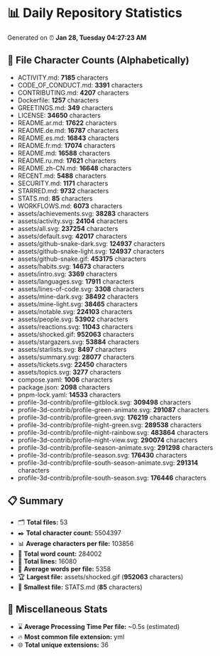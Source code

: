 # 📊 Daily Repository Statistics
Generated on ⏰ **Jan 28, Tuesday 04:27:23 AM**

## 📂 File Character Counts (Alphabetically)
- ACTIVITY.md: **7185** characters
- CODE_OF_CONDUCT.md: **3391** characters
- CONTRIBUTING.md: **4207** characters
- Dockerfile: **1257** characters
- GREETINGS.md: **349** characters
- LICENSE: **34650** characters
- README.ar.md: **17622** characters
- README.de.md: **16787** characters
- README.es.md: **16843** characters
- README.fr.md: **17074** characters
- README.md: **16588** characters
- README.ru.md: **17621** characters
- README.zh-CN.md: **16648** characters
- RECENT.md: **5488** characters
- SECURITY.md: **1171** characters
- STARRED.md: **9732** characters
- STATS.md: **85** characters
- WORKFLOWS.md: **6073** characters
- assets/achievements.svg: **38283** characters
- assets/activity.svg: **24104** characters
- assets/all.svg: **237254** characters
- assets/default.svg: **42017** characters
- assets/github-snake-dark.svg: **124937** characters
- assets/github-snake-light.svg: **124937** characters
- assets/github-snake.gif: **453175** characters
- assets/habits.svg: **14673** characters
- assets/intro.svg: **3369** characters
- assets/languages.svg: **17911** characters
- assets/lines-of-code.svg: **3308** characters
- assets/mine-dark.svg: **38492** characters
- assets/mine-light.svg: **38465** characters
- assets/notable.svg: **224103** characters
- assets/people.svg: **53902** characters
- assets/reactions.svg: **11043** characters
- assets/shocked.gif: **952063** characters
- assets/stargazers.svg: **53884** characters
- assets/starlists.svg: **8497** characters
- assets/summary.svg: **28077** characters
- assets/tickets.svg: **22450** characters
- assets/topics.svg: **3277** characters
- compose.yaml: **1006** characters
- package.json: **2098** characters
- pnpm-lock.yaml: **14533** characters
- profile-3d-contrib/profile-gitblock.svg: **309498** characters
- profile-3d-contrib/profile-green-animate.svg: **291087** characters
- profile-3d-contrib/profile-green.svg: **176219** characters
- profile-3d-contrib/profile-night-green.svg: **289538** characters
- profile-3d-contrib/profile-night-rainbow.svg: **483864** characters
- profile-3d-contrib/profile-night-view.svg: **290074** characters
- profile-3d-contrib/profile-season-animate.svg: **291298** characters
- profile-3d-contrib/profile-season.svg: **176430** characters
- profile-3d-contrib/profile-south-season-animate.svg: **291314** characters
- profile-3d-contrib/profile-south-season.svg: **176446** characters

## 📋 Summary
- 🗂️ **Total files:** 53
- ✒️ **Total character count:** 5504397
- 📊 **Average characters per file:** 103856
- 📝 **Total word count:** 284002
- 🧾 **Total lines:** 16080
- 📐 **Average words per file:** 5358
- 🏆 **Largest file:** assets/shocked.gif (**952063** characters)
- 🥉 **Smallest file:** STATS.md (**85** characters)

## 🌟 Miscellaneous Stats
- ⌛ **Average Processing Time Per file:** ~0.5s (estimated)
- 🔥 **Most common file extension:** yml
- 🌐 **Total unique extensions:** 36
